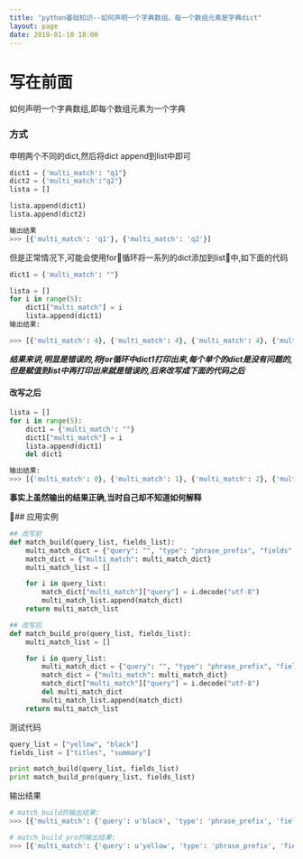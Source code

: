 ```yaml
---
title: "python基础知识--如何声明一个字典数组，每一个数组元素是字典dict"
layout: page
date: 2019-01-10 18:00
---
```


# 写在前面
如何声明一个字典数组,即每个数组元素为一个字典

### 方式

申明两个不同的dict,然后将dict append到list中即可
```python
dict1 = {'multi_match': "q1"}
dict2 = {'multi_match':"q2"}
lista = []

lista.append(dict1)
lista.append(dict2)

输出结果
>>> [{'multi_match': 'q1'}, {'multi_match': 'q2'}]
```

但是正常情况下,可能会使用for循环将一系列的dict添加到list中,如下面的代码
```python
dict1 = {'multi_match': ""}

lista = []
for i in range(5):
    dict1["multi_match"] = i
    lista.append(dict1)
输出结果:

>>> [{'multi_match': 4}, {'multi_match': 4}, {'multi_match': 4}, {'multi_match': 4}, {'multi_match': 4}]
```
***结果来讲,明显是错误的,将for循环中dict1打印出来,每个单个的dict是没有问题的,但是赋值到list中再打印出来就是错误的,后来改写成下面的代码之后***

#### 改写之后
```python
lista = []
for i in range(5):
    dict1 = {'multi_match': ""}
    dict1["multi_match"] = i
    lista.append(dict1)
    del dict1

输出结果:
>>> [{'multi_match': 0}, {'multi_match': 1}, {'multi_match': 2}, {'multi_match': 3}, {'multi_match': 4}]
```

**事实上虽然输出的结果正确,当时自己却不知道如何解释**


## 应用实例
```python
## 改写前
def match_build(query_list, fields_list):
    multi_match_dict = {"query": "", "type": "phrase_prefix", "fields": fields_list}
    match_dict = {"multi_match": multi_match_dict}
    multi_match_list = []

    for i in query_list:
        match_dict["multi_match"]["query"] = i.decode("utf-8")
        multi_match_list.append(match_dict)
    return multi_match_list
```

```python
## 改写后 
def match_build_pro(query_list, fields_list):
    multi_match_list = []

    for i in query_list:
        multi_match_dict = {"query": "", "type": "phrase_prefix", "fields": fields_list}
        match_dict = {"multi_match": multi_match_dict}
        match_dict["multi_match"]["query"] = i.decode("utf-8")
        del multi_match_dict
        multi_match_list.append(match_dict)
    return multi_match_list
```

测试代码
```python
query_list = ["yellow", "black"]
fields_list = ["titles", "summary"]

print match_build(query_list, fields_list)
print match_build_pro(query_list, fields_list)
```
输出结果
```python
# match_build的输出结果:
>>> [{'multi_match': {'query': u'black', 'type': 'phrase_prefix', 'fields': ['titles', 'summary']}}, {'multi_match': {'query': u'black', 'type': 'phrase_prefix', 'fields': ['titles', 'summary']}}]

# match_build_pro的输出结果:
>>> [{'multi_match': {'query': u'yellow', 'type': 'phrase_prefix', 'fields': ['titles', 'summary']}}, {'multi_match': {'query': u'black', 'type': 'phrase_prefix', 'fields': ['titles', 'summary']}}]
```